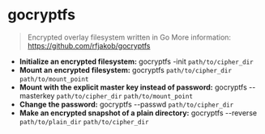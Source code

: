 # gocryptfs
> Encrypted overlay filesystem written in Go
> More information: <https://github.com/rfjakob/gocryptfs>
- **Initialize an encrypted filesystem:**
gocryptfs -init `path/to/cipher_dir`
- **Mount an encrypted filesystem:**
gocryptfs `path/to/cipher_dir` `path/to/mount_point`
- **Mount with the explicit master key instead of password:**
gocryptfs --masterkey `path/to/cipher_dir` `path/to/mount_point`
- **Change the password:**
gocryptfs --passwd `path/to/cipher_dir`
- **Make an encrypted snapshot of a plain directory:**
gocryptfs --reverse `path/to/plain_dir` `path/to/cipher_dir`
